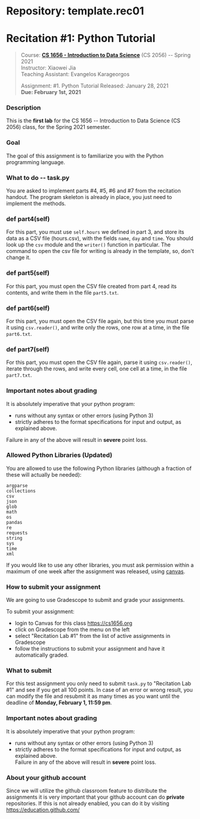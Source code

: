 # Repository: template.rec01
# Recitation #1: Python Tutorial

> Course: **[CS 1656 - Introduction to Data Science](http://cs1656.org)** (CS 2056) -- Spring 2021  
> Instructor: Xiaowei Jia  
> Teaching Assistant: Evangelos Karageorgos
>
> Assignment: #1. Python Tutorial
> Released: January 28, 2021  
> **Due: February 1st, 2021**

### Description
This is the **first lab** for the CS 1656 -- Introduction to Data Science (CS 2056) class, for the Spring 2021 semester.

### Goal
The goal of this assignment is to familiarize you with the Python programming language.

### What to do -- task.py
You are asked to implement parts #4, #5, #6 and #7 from the recitation handout. The program skeleton is already in place, you just need to implement the methods.


### def part4(self)
For this part, you must use `self.hours` we defined in part 3, and store its data as a CSV file (hours.csv), with the fields `name`, `day` and `time`. You should look up the `csv` module and the `writer()` function in particular. The command to open the csv file for writing is already in the template, so, don't change it.

### def part5(self)
For this part, you must open the CSV file created from part 4, read its contents, and write them in the file `part5.txt`.

### def part6(self)
For this part, you must open the CSV file again, but this time you must parse it using `csv.reader()`, and write only the rows, one row at a time, in the file `part6.txt`.

### def part7(self)
For this part, you must open the CSV file again, parse it using `csv.reader()`, iterate through the rows, and write every cell, one cell at a time, in the file `part7.txt`.


### Important notes about grading
It is absolutely imperative that your python program:  
* runs without any syntax or other errors (using Python 3)  
* strictly adheres to the format specifications for input and output, as explained above.     

Failure in any of the above will result in **severe** point loss.


### Allowed Python Libraries (Updated)
You are allowed to use the following Python libraries (although a fraction of these will actually be needed):
```
argparse
collections
csv
json
glob
math
os
pandas
re
requests
string
sys
time
xml
```
If you would like to use any other libraries, you must ask permission within a maximum of one week after the assignment was released, using [canvas](http://cs1656.org).


### How to submit your assignment
We are going to use Gradescope to submit and grade your assignments. 

To submit your assignment:
* login to Canvas for this class <https://cs1656.org>  
* click on Gradescope from the menu on the left  
* select "Recitation Lab #1" from the list of active assignments in Gradescope
* follow the instructions to submit your assignment and have it automatically graded.

### What to submit
For this test assignment you only need to submit `task.py` to "Recitation Lab #1" and see if you get all 100 points. In case of an error or wrong result, you can modify the file and resubmit it as many times as you want until the deadline of **Monday, February 1, 11:59 pm**.

### Important notes about grading
It is absolutely imperative that your python program:  
* runs without any syntax or other errors (using Python 3)  
* strictly adheres to the format specifications for input and output, as explained above.     
Failure in any of the above will result in **severe** point loss. 

### About your github account
Since we will utilize the github classroom feature to distribute the assignments it is very important that your github account can do **private** repositories. If this is not already enabled, you can do it by visiting <https://education.github.com/>  
